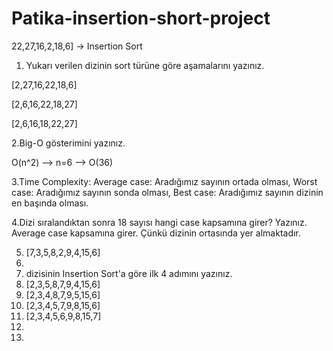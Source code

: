 # Patika-insertion-short-project
22,27,16,2,18,6] -> Insertion Sort

1. Yukarı verilen dizinin sort türüne göre aşamalarını yazınız.

[2,27,16,22,18,6]

[2,6,16,22,18,27]

[2,6,16,18,22,27]

2.Big-O gösterimini yazınız.

O(n^2) --> n=6 --> O(36)


3.Time Complexity: 
Average case: Aradığımız sayının ortada olması,
Worst case: Aradığımız sayının sonda olması, 
Best case: Aradığımız sayının dizinin en başında olması.

4.Dizi sıralandıktan sonra 18 sayısı hangi case kapsamına girer? Yazınız.
Average case kapsamına girer. Çünkü dizinin ortasında yer almaktadır.

5. [7,3,5,8,2,9,4,15,6] 
6. 
7. dizisinin Insertion Sort'a göre ilk 4 adımını yazınız.
8. [2,3,5,8,7,9,4,15,6]
9. [2,3,4,8,7,9,5,15,6]
10. [2,3,4,5,7,9,8,15,6]
11. [2,3,4,5,6,9,8,15,7]
12. 
14. 
